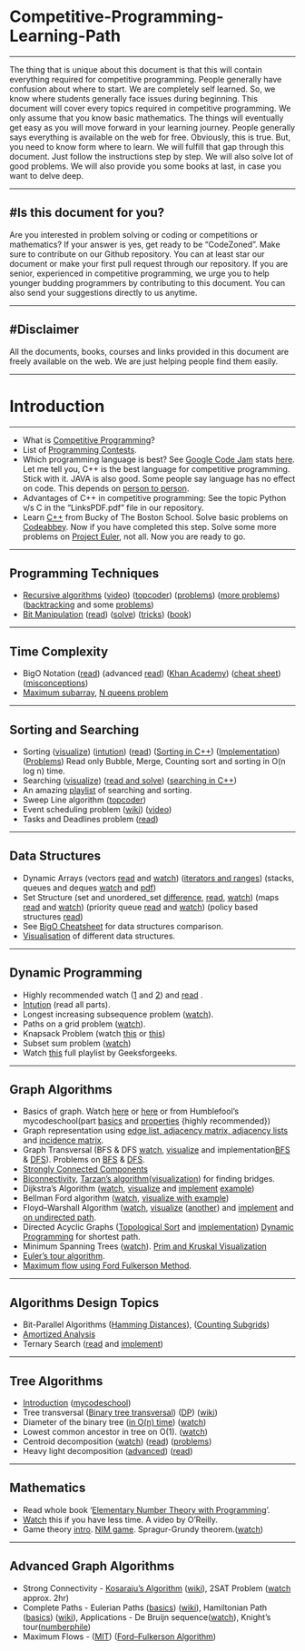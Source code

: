 # Competitive-Programming-Learning-Path
---------------------------------------
The thing that is unique about this document is that this will contain everything required for competitive programming. People generally have confusion about where to start. We are completely self learned. So, we know where students generally face issues during beginning. This document will cover every topics required in competitive programming. We only assume that you know basic mathematics. The things will eventually get easy as you will move forward in your learning journey. People generally says everything is available on the web for free. Obviously, this is true. But, you need to know form where to learn. We will fulfill that gap through this document. Just follow the instructions step by step. We will also solve lot of good problems. We will also provide you some books at last, in case you want to delve deep.


******


#Is this document for you?
--------------------------
Are you interested in problem solving or coding or competitions or mathematics?
If your answer is yes, get ready to be “CodeZoned​”. Make sure to contribute on our Github
repository. You can at least star our document or make your first pull request through our
repository.
If you are senior, experienced in competitive programming, we urge you to help younger
budding programmers by contributing to this document. You can also send your suggestions
directly to us anytime.


******


#Disclaimer
-----------
All the documents, books, courses and links provided in this document are freely available on
the web. We are just helping people find them easily.


******



Introduction
============
******
* What is [Competitive Programming](https://en.wikipedia.org/wiki/Competitive_programming "Competitive Programming")?
* List of [Programming Contests](https://en.wikipedia.org/wiki/List_of_programming_contests "Programming Contests").
* Which programming language is best? See [Google Code Jam](https://en.wikipedia.org/wiki/Google_Code_Jam "Google Code Jam") stats
[here](https://www.go-hero.net/jam/17/languages). Let me tell you, C++ is the best language for competitive
programming. Stick with it. JAVA is also good. Some people say
language has no effect on code. This depends on [person to person](https://stackoverflow.com/questions/3380993/why-do-programming-competition-contestants-use-c-and-java).
* Advantages of C++ in competitive programming: See the topic Python
v/s C in the “LinksPDF.pdf” file in our repository.
* Learn [C++](https://www.youtube.com/playlist?list=PLAE85DE8440AA6B83 "C++ Tutorial") from Bucky of The Boston School. Solve basic problems on
[Codeabbey](http://www.codeabbey.com/ "Codeabbey"). Now if you have completed this step. Solve some more
problems on [Project Euler](https://projecteuler.net/), not all. Now you are ready to go.


******


Programming Techniques
----------------------
* [Recursive algorithms](https://www.khanacademy.org/computing/computer-science/algorithms/recursive-algorithms/a/recursion) ([video](https://www.youtube.com/watch?v=mz6tAJMVmfM)) ([topcoder](https://www.topcoder.com/community/data-science/data-science-tutorials/an-introduction-to-recursion-part-1/)) ([problems](https://www.hackerrank.com/domains/fp/fp-recursion)) ([more problems](https://www.geeksforgeeks.org/practice-questions-for-recursion/))
([backtracking](https://en.wikipedia.org/wiki/Backtracking) and some [problems](https://www.geeksforgeeks.org/backtracking-algorithms/))
* [Bit Manipulation](https://www.youtube.com/watch?v=NLKQEOgBAnw) ([read](https://en.wikipedia.org/wiki/Bit_manipulation)) ([solve](https://www.hackerrank.com/domains/algorithms/bit-manipulation)) ([tricks](https://www.geeksforgeeks.org/bits-manipulation-important-tactics/)) ([book](https://github.com/czgdp1807/resourcesandproblems/blob/master/Hacker's%20Delight%20bit%20tricks2nd%20Edition.pdf))


******


Time Complexity
---------------
* BigO Notation ([read](https://rob-bell.net/2009/06/a-beginners-guide-to-big-o-notation/)) (advanced [read](https://en.wikipedia.org/wiki/Big_O_notation)) ([Khan Academy](https://www.khanacademy.org/computing/computer-science/algorithms/asymptotic-notation/a/big-o-notation)) ([cheat sheet](http://bigocheatsheet.com/))
([misconceptions](http://ssp.impulsetrain.com/big-o.html))
*  [Maximum subarray](https://en.wikipedia.org/wiki/Maximum_subarray_problem), [N queens problem](https://www.geeksforgeeks.org/backtracking-set-3-n-queen-problem/)


******


Sorting and Searching
---------------------
* Sorting ([visualize](http://sorting.at/)) ([intution](https://betterexplained.com/articles/sorting-algorithms/)) ([read](https://brilliant.org/wiki/sorting-algorithms/)) ([Sorting in C++](http://www.cplusplus.com/reference/algorithm/sort/))
([Implementation](https://en.wikibooks.org/wiki/Algorithm_Implementation/Sorting)) ([Problems](https://www.geeksforgeeks.org/sorting-algorithms/)) Read only Bubble, Merge, Counting
sort and sorting in O(n log n) time.
* Searching ([visualize](http://www.algomation.com/search?q=searching)) ([read and solve](https://www.geeksforgeeks.org/searching-algorithms/)) ([searching in C++](http://www.cplusplus.com/reference/algorithm/search/))
* An amazing [playlist](https://www.youtube.com/playlist?list=PLx3witYKF_5L3YKvXS3p3da-rqwghvW_Q) of searching and sorting.
* Sweep Line algorithm ([topcoder](https://www.topcoder.com/community/data-science/data-science-tutorials/line-sweep-algorithms/))
* Event scheduling problem ([wiki](https://en.wikibooks.org/wiki/Algorithms/Greedy_Algorithms#Event_Scheduling_Problem)) ([video](https://www.youtube.com/watch?v=Hq4VrKqAb88))
* Tasks and Deadlines problem ([read](http://www.techiedelight.com/job-sequencing-problem-deadlines/))


******


Data Structures
---------------
* Dynamic Arrays (vectors [read](https://medium.com/the-renaissance-developer/c-standard-template-library-stl-vector-a-pretty-simple-guide-d2b64184d50b) and [watch](https://www.youtube.com/watch?v=PocJ5jXv8No)) ([iterators and ranges](https://arne-mertz.de/2017/01/ranges-stl-next-level/))
(stacks, queues and deques [watch](https://www.youtube.com/watch?v=IITnvmnfi_Y) and [pdf](https://www.youtube.com/watch?v=IITnvmnfi_Y))
* Set Structure (set and unordered_set [difference](https://stackoverflow.com/questions/16075890/what-is-the-difference-between-set-and-unordered-set-in-c), [read](http://cppisland.com/?p=457), [watch](https://www.youtube.com/watch?v=PKE_Y9_gHMo)) (maps
[read](https://www.hackerrank.com/challenges/cpp-maps/problem) and [watch](https://www.youtube.com/watch?v=k-nSyfh6jr8)) (priority queue [read](https://en.wikipedia.org/wiki/Priority_queue) and [watch](https://www.youtube.com/watch?v=wptevk0bshY)) (policy based
structures [read](http://codeforces.com/blog/entry/11080))
* See [BigO Cheatsheet](http://bigocheatsheet.com/) for data structures comparison.
* [Visualisation](https://www.cs.usfca.edu/~galles/visualization/Algorithms.html) of different data structures.


******


Dynamic Programming
-------------------
* Highly recommended watch ([1](https://www.youtube.com/watch?v=P8Xa2BitN3I) and [2](https://www.youtube.com/watch?v=OQ5jsbhAv_M)) and [read](https://www.topcoder.com/community/data-science/data-science-tutorials/dynamic-programming-from-novice-to-advanced/) .
* [Intution](http://thinking-intuitively.blogspot.in/2011/03/dynamic-programming.html) (read all parts).
* Longest increasing subsequence problem ([watch](https://www.youtube.com/watch?v=4fQJGoeW5VE)).
* Paths on a grid problem ([watch](https://www.youtube.com/watch?v=M8BYckxI8_U)).
* Knapsack Problem (watch [this](https://www.youtube.com/watch?v=EH6h7WA7sDw) or [this](https://www.youtube.com/watch?v=xOlhR_2QCXY))
* Subset sum problem ([watch](https://www.youtube.com/watch?v=s6FhG--P7z0))
* Watch [this](https://www.youtube.com/playlist?list=PLqM7alHXFySGbXhWx7sBJEwY2DnhDjmxm) full playlist by Geeksforgeeks.


******


Graph Algorithms
----------------
* Basics of graph. Watch [here](https://www.youtube.com/watch?v=ZHqQDA3be-k) or [here](https://www.youtube.com/watch?v=HmQR8Xy9DeM) or from Humblefool’s
mycodeschool(part [basics](https://www.youtube.com/watch?v=gXgEDyodOJU&index=39&list=PL2_aWCzGMAwI3W_JlcBbtYTwiQSsOTa6P&t=0s) and [properties](https://www.youtube.com/watch?v=AfYqN3fGapc&index=40&list=PL2_aWCzGMAwI3W_JlcBbtYTwiQSsOTa6P&t=0s) {highly recommended})
* Graph representation using [edge list, adjacency matrix, adjacency
lists](https://www.youtube.com/watch?v=k1wraWzqtvQ&index=43&list=PL2_aWCzGMAwI3W_JlcBbtYTwiQSsOTa6P&t=0s) and [incidence matrix](https://en.wikipedia.org/wiki/Incidence_matrix).
* Graph Transversal (BFS & DFS [watch](https://www.youtube.com/watch?v=zaBhtODEL0w), [visualize](https://visualgo.net/en/dfsbfs?slide=1) and
implementation[BFS](https://brilliant.org/wiki/breadth-first-search-bfs/) & [DFS](https://brilliant.org/wiki/depth-first-search-dfs/)). Problems on [BFS](http://www.spoj.com/problems/tag/bfs) & [DFS](http://www.spoj.com/problems/tag/dfs).
* [Strongly Connected Components](https://www.youtube.com/watch?v=5wFyZJ8yH9Q)
* [Biconnectivity](https://www.youtube.com/watch?v=UTgfSPQpJDw), [Tarzan’s algorithm](https://www.youtube.com/watch?v=zxa4ZXnbMVw)([visualization](https://commons.wikimedia.org/wiki/File:Tarjan%27s_Algorithm_Animation.gif)) for finding bridges.
* Dijkstra’s Algorithm ([watch](https://www.youtube.com/watch?v=GazC3A4OQTE), [visualize](https://www.cs.usfca.edu/~galles/visualization/Dijkstra.html) and [implement](https://www.youtube.com/watch?v=d6ZFqjH63vo)  [example](https://www.youtube.com/watch?v=0nVYi3o161A))
* Bellman Ford algorithm ([watch](https://www.youtube.com/watch?v=lyw4FaxrwHg), [visualize with example](https://www-m9.ma.tum.de/graph-algorithms/spp-bellman-ford/index_en.html))
* Floyd–Warshall Algorithm ([watch](https://www.youtube.com/watch?v=KQ9zlKZ5Rzc), [visualize](https://www.youtube.com/watch?v=VoNMulNisiU) ([another](https://www.cs.usfca.edu/~galles/visualization/Floyd.html)) and [implement](https://rosettacode.org/wiki/Floyd-Warshall_algorithm)
and [on undirected path](https://www.youtube.com/watch?v=B06q2yjr-Cc).
* Directed Acyclic Graphs ([Topological Sort](https://www.youtube.com/watch?v=eL-KzMXSXXI) and [implementation](https://en.wikipedia.org/wiki/Topological_sorting))
[Dynamic Programming](https://www.youtube.com/watch?v=NbsnlRMrOOw) for shortest path.
* Minimum Spanning Trees ([watch](https://www.youtube.com/watch?v=tKwnms5iRBU)). [Prim and Kruskal Visualization](https://visualgo.net/en/mst)
* [Euler’s tour algorithm](https://www.youtube.com/watch?v=1V_6nUUNoms).
* [Maximum flow using Ford Fulkerson Method](https://www.youtube.com/watch?v=sSgI072tN5k).


******


Algorithms Design Topics
------------------------
* Bit-Parallel Algorithms ([Hamming Distances](https://www.youtube.com/watch?v=4ZqIddyXK9o)), ([Counting Subgrids](https://www.youtube.com/watch?v=M8BYckxI8_U))
* [Amortized Analysis](https://www.youtube.com/watch?v=3MpzavN3Mco)
* Ternary Search ([read](https://en.wikipedia.org/wiki/Ternary_search) and [implement](https://www.youtube.com/watch?v=JaO8cU9WlWg))


******


Tree Algorithms
---------------
* [Introduction](https://www.youtube.com/watch?v=qH6yxkw0u78&t=0s&list=PL2_aWCzGMAwI3W_JlcBbtYTwiQSsOTa6P&index=26) ([mycodeschool](https://www.youtube.com/playlist?list=PL2_aWCzGMAwI3W_JlcBbtYTwiQSsOTa6P))
* Tree transversal ([Binary tree transversal](https://www.youtube.com/watch?v=gm8DUJJhmY4)) ([DP](https://www.youtube.com/playlist?list=PLfBJlB6T2eOsET4tlfcLs7oXR7kCyt1xc)) ([wiki](https://en.wikipedia.org/wiki/Tree_traversal))
* Diameter of the binary tree ([in O(n) time](https://www.geeksforgeeks.org/diameter-of-a-binary-tree-in-on-a-new-method/)) ([watch](https://www.youtube.com/watch?v=aqfTvKWWHWI))
* Lowest common ancestor in tree on O(1). ([watch](https://www.youtube.com/watch?v=HeeyUZmaZg0))
* Centroid decomposition ([watch](https://www.youtube.com/watch?v=-Lgda-6_AiY)) ([read](https://www.geeksforgeeks.org/centroid-decomposition-of-tree/)) ([problems](http://codeforces.com/blog/entry/52492))
* Heavy light decomposition ([advanced](https://www.youtube.com/watch?v=nDLe6_sPSfs)) ([read](https://wcipeg.com/wiki/Heavy-light_decomposition))


******


Mathematics
-----------
* Read whole book ‘[Elementary Number Theory with Programming](https://github.com/czgdp1807/resourcesandproblems/blob/master/Elementary%20Number%20Theory%20with%20Programming.pdf)’.
* [Watch](https://www.youtube.com/watch?v=CCr-p1tInwQ) this if you have less time. A video by O’Reilly.
* Game theory [intro](https://www.youtube.com/watch?v=JT8ZuJey3s0). [NIM game](https://www.youtube.com/watch?v=niMjxNtiuu8). Spragur-Grundy theorem.([watch](https://www.youtube.com/watch?v=GRlGknQEOW8))


******


Advanced Graph Algorithms
-------------------------
* Strong Connectivity - ​[Kosaraju’s Algorithm](https://www.youtube.com/watch?v=9Wbej7Fy5Lw) ([wiki](https://en.wikipedia.org/wiki/Kosaraju%27s_algorithm)), 2SAT Problem
([watch](https://www.youtube.com/watch?v=0nNYy3rltgA) approx. 2hr)
* Complete Paths - Eulerian Paths ([basics](https://www.youtube.com/watch?v=AwsMTEl79wI)) ([wiki](https://en.wikipedia.org/wiki/Eulerian_path)), Hamiltonian Path
([basics](https://www.youtube.com/watch?v=9Fdn17CNy2U)) ([wiki](https://en.wikipedia.org/wiki/Hamiltonian_path)), Applications - De Bruijn sequence([watch](https://www.youtube.com/watch?v=iPLQgXUiU14)), Knight’s
tour([numberphile](https://www.youtube.com/watch?v=ab_dY3dZFHM))
* Maximum Flows - ([MIT](https://www.youtube.com/watch?v=VYZGlgzr_As)) ([Ford–Fulkerson Algorithm](https://www.youtube.com/watch?v=Tl90tNtKvxs))
